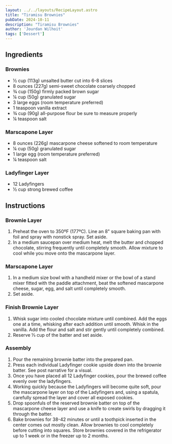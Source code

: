 ```yaml
---
layout: ../../layouts/RecipeLayout.astro
title: "Tiramisu Brownies"
pubDate: 2024-10-11
description: "Tiramisu Brownies"
author: 'Jourdan Wilhoit'
tags: ['Dessert']
---
```


<h2 class='text-2xl py-4'>Ingredients</h2>
<h3 class='text-xl py-2'>Brownies</h3>
<ul class='list-disc ms-4 ps-4 py-2'>
    <li>½ cup (113g) unsalted butter cut into 6-8 slices</li>
    <li>8 ounces (227g) semi-sweet chocolate coarsely chopped</li>
    <li>¾ cup (150g) firmly packed brown sugar</li>
    <li>¼ cup (50g) granulated sugar</li>
    <li>3 large eggs (room temperature preferred)</li>
    <li>1 teaspoon vanilla extract</li>
    <li>¾ cup (90g) all-purpose flour be sure to measure properly</li>
    <li>¼ teaspoon salt</li>
</ul>
<h3 class='text-xl py-2'>Marscapone Layer</h3>
<ul class='list-disc ms-4 ps-4 py-2'>
    <li>8 ounces (226g) mascarpone cheese softened to room temperature</li>
    <li>¼ cup (50g) granulated sugar</li>
    <li>1 large egg (room temperature preferred)</li>
    <li>¼ teaspoon salt</li>
</ul>
<h3 class='text-xl py-2'>Ladyfinger Layer</h3>
<ul class='list-disc ms-4 ps-4 py-2'>
    <li>12 Ladyfingers</li>
    <li>½ cup strong brewed coffee</li>    
</ul>
<h2 class='text-2xl py-4'>Instructions</h2>
<h3 class='text-xl py-2'>Brownie Layer</h3>
<ol class='list-decimal ms-4 ps-4 py-2'>
    <li>Preheat the oven to 350ºF (177ºC). Line an 8" square baking pan with foil and spray with nonstick spray. Set aside.</li>
    <li>In a medium saucepan over medium heat, melt the butter and chopped chocolate, stirring frequently until completely smooth. Allow mixture to cool while you move onto the mascarpone layer.</li>
</ol>
<h3 class='text-xl py-2'>Marscapone Layer</h3>
<ol class='list-decimal ms-4 ps-4 py-2'>
    <li>In a medium size bowl with a handheld mixer or the bowl of a stand mixer fitted with the paddle attachment, beat the softened mascarpone cheese, sugar, egg, and salt until completely smooth.</li>
    <li>Set aside.</li>
</ol>
<h3 class='text-xl py-2'>Finish Brownie Layer</h3>
<ol class='list-decimal ms-4 ps-4 py-2'>
    <li>Whisk sugar into cooled chocolate mixture until combined. Add the eggs one at a time, whisking after each addition until smooth. Whisk in the vanilla. Add the flour and salt and stir gently until completely combined.</li>
    <li>Reserve ⅓ cup of the batter and set aside.</li>
</ol>
<h3 class='text-xl py-2'>Assembly</h3>
<ol class='list-decimal ms-4 ps-4 py-2'>
    <li>Pour the remaining brownie batter into the prepared pan.</li>
    <li>Press each individual Ladyfinger cookie upside down into the brownie batter. See post narrative for a visual.</li>
    <li>Once you have placed all 12 Ladyfinger cookies, pour the brewed coffee evenly over the ladyfingers.</li>
    <li>Working quickly because the Ladyfingers will become quite soft, pour the mascarpone layer on top of the Ladyfingers and, using a spatula, carefully spread the layer and cover all exposed cookies.</li>
    <li>Drop spoonfuls of the reserved brownie batter on top of the mascarpone cheese layer and use a knife to create swirls by dragging it through the batter.</li>
    <li>Bake brownies for 38-42 minutes or until a toothpick inserted in the center comes out mostly clean. Allow brownies to cool completely before cutting into squares. Store brownies covered in the refrigerator up to 1 week or in the freezer up to 2 months.</li>
</ol>